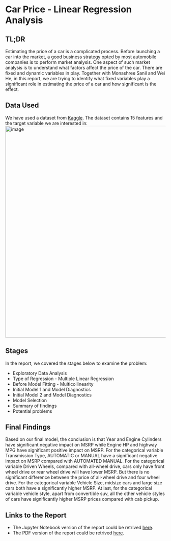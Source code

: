 # Car Price - Linear Regression Analysis

## TL;DR
Estimating the price of a car is a complicated process. Before launching a car into the market, a good business strategy opted by most automobile companies is to perform market analysis. One aspect of such market analysis is to understand what factors affect the price of the car. There are fixed and dynamic variables in play. Together with Monashree Sanil and Wei He, in this report, we are trying to identify what fixed variables play a significant role in estimating the price of a car and how significant is the effect.

## Data Used
We have used a dataset from [Kaggle](https://www.kaggle.com/sanjogyadav/car-price-prediction-mlr/code). The dataset contains 15 features and the target variable we are interested in:
<img width="663" alt="image" src="https://user-images.githubusercontent.com/86521753/155241393-293fa957-470b-4b80-b4d8-537ba5b954c4.png">

## Stages
In the report, we covered the stages below to examine the problem:
- Exploratory Data Analysis
- Type of Regression - Multiple Linear Regression
- Before Model Fitting - Multicollinearity
- Initial Model 1 and Model Diagnostics
- Initial Model 2 and Model Diagnostics
- Model Selection
- Summary of findings
- Potential problems

## Final Findings
Based on our final model, the conclusion is that Year and Engine Cylinders have significant negative impact on MSRP while Engine HP and highway MPG have significant positive impact on MSRP. For the categorical variable Transmission Type, AUTOMATIC or MANUAL have a significant negative impact on MSRP compared with AUTOMATED MANUAL. For the categorical variable Driven Wheels, compared with all-wheel drive, cars only have front wheel drive or rear wheel drive will have lower MSRP. But there is no significant difference between the price of all-wheel drive and four wheel drive. For the categorical variable Vehicle Size, midsize cars and large size cars both have a significantly higher MSRP. At last, for the categorical variable vehicle style, apart from convertible suv, all the other vehicle styles of cars have significantly higher MSRP prices compared with cab pickup. 

## Links to the Report
- The Jupyter Notebook version of the report could be retrived [here](https://github.com/ruanty/car-price-linear-regression-analysis/blob/main/Linear%20Regression%20Final%20Project%20-%20Car%20Price%20Prediction.ipynb).
- The PDF version of the report could be retrived [here](https://github.com/ruanty/car-price-linear-regression-analysis/blob/main/Linear%20Regression%20Final%20Project%20-%20Car%20Price.pdf).
